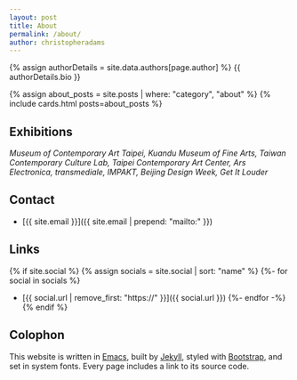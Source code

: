 ```yaml
---
layout: post
title: About
permalink: /about/
author: christopheradams
---
```


<p class="lead">
{% assign authorDetails = site.data.authors[page.author] %}
{{ authorDetails.bio }}
</p>

{% assign about_posts = site.posts | where: "category", "about" %}
{% include cards.html posts=about_posts %}

## Exhibitions

*Museum of Contemporary Art Taipei, Kuandu Museum of Fine Arts, Taiwan
Contemporary Culture Lab, Taipei Contemporary Art Center, Ars
Electronica, transmediale, IMPAKT, Beijing Design Week, Get It Louder*

## Contact

* [{{ site.email }}]({{ site.email | prepend: "mailto:" }})

## Links

{% if site.social %}
  {% assign socials = site.social | sort: "name" %}
  {%- for social in socials %}
  * [{{ social.url | remove_first: "https://" }}]({{ social.url }})
  {%- endfor -%}
{% endif %}

## Colophon

This website is written in [Emacs](https://www.gnu.org/software/emacs/),
built by [Jekyll](http://jekyllrb.com/),
styled with [Bootstrap](https://getbootstrap.com/),
and set in system fonts.
Every page includes a link to its source code.
